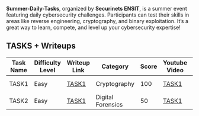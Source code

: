**Summer-Daily-Tasks**, organized by **Securinets ENSIT**, is a summer event featuring daily cybersecurity challenges. Participants can test their skills in areas like reverse engineering, cryptography, and binary exploitation. It’s a great way to learn, compete, and level up your cybersecurity expertise!

## TASKS + Writeups

| Task Name | Difficulty Level | Writeup Link                    | Category          | Score | Youtube Video                                                                                | Author           |
| --------- | ---------------- | ------------------------------- | ----------------- | ----- | -------------------------------------------------------------------------------------------- | ---------------- |
| TASK1     | Easy             | [TASK1](./01%20TASK1/README.md) | Cryptography      | 100   | [TASK1](https://www.youtube.com/watch?v=YwUur9Y-d7g&t=21s)                                   | Mohamed Hedda    |
| TASK2     | Easy             | [TASK1](./01%20TASK1/README.md) | Digital Forensics | 50    | [TASK1](https://www.youtube.com/watch?v=gcwQmqDXsjs&list=PLpWkNayvK98vC1P10yHmoDTiko1q0eqjX) | Mohamed Yahyaoui |
